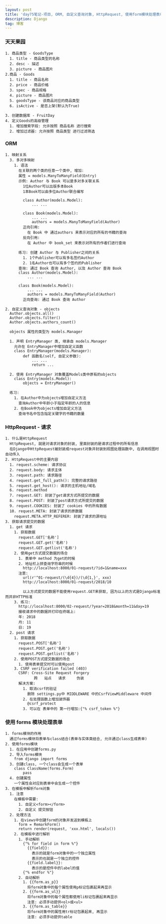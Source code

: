 ```yaml
---
layout: post
title: 'day75笔记-项目, ORM, 自定义查询对象, HttpRequest, 使用form模块处理表单'
description: Django
tag: 博客
---  
```

### 天天果园
    1. 商品类型 - GoodsType
      1. title - 商品类型的名称
      2. desc - 描述
      3. picture - 商品图片
    2.商品 - Goods
      1. title - 商品名称
      2. price - 商品价格
      3. spec - 商品规格
      4. picture - 商品图片
      5. goodsType - 该商品对应的商品类型
      6. isActive - 是否上架(默认为True)

    3. 创建数据库 - FruitDay
    4. 定义Goods的高级管理
      1. 增加搜索字段: 允许按照 商品名称 进行搜索
      2. 增加过滤器: 允许按照 商品类型 进行过滤筛选

### ORM
    1. 映射关系
      3. 多对多映射
        1. 语法
          在关联的两个类的任意一个类中, 增加:
          属性 = models.ManyToManyField(Entry)
          示例: Author 与 Book 可以是多对多关联关系
            1位Author可以出版多本Book
            1本Book可以由多位Author联合编写

            class Author(models.Model):
                ... ...

            class Book(models.Model):
                ... ...
                authors = models.ManyToManyField(Author)
            正向引用:
              在 Book 中 通过authors 来表示对应的所有的书籍的查询
            反向引用:
              在 Author 中 book_set 来表示对所有的作者们进行查询

          练习: 创建 Author 与 Publisher之间的关系
            1. 1个Publisher可以有多名签约Author
            2. 1名Author也可以有多个签约的Publisher
          查询: 通过 Book 查询 Author, 以及 Author 查询 Book
          class Author(models.Model):
              ... ...

          class Book(models.Model):
              ... ...
              authors = models.ManyToManyField(Author)
            正向查询: 通过 Book 查询 Author

    2. 自定义查询对象 - objects
      Author.objects.all()
      Author.objects.filter()
      Author.objects.authors_count()

      objects 属性的类型为 models.Manager

      1. 声明 EntryManager 类, 继承自 models.Manager
        允许在 EntryManager中增加自定义函数
        class EntryManager(models.Manager):
            def 函数名(self, 自定义参数):
                ... ...
                return ...

      2. 使用 EntryManager 对象覆盖Models类中原有的objects
        class Entry(models.Model):
            objects = EntryManager()

      练习:
        1. 在Author中为objects增加自定义方法
          查询Author中年龄小于指定年龄的人的信息
        2. 在Book中为objects增加自定义方法
          查询书名中包含指定关键字的书籍的数量

### HttpRequest - 请求
    1. 什么是HttpRequest
      HttpRequest, 就是对请求对象的封装, 里面封装的是请求过程中的所有信息
      在Django中HttpRequest被封装成request对象并封装到视图处理函数中, 在调用视图时自动传入
    2. HttpRequest中的主要内容
      1. request.scheme: 请求协议
      2. request.body: 请求主体
      3. request.path: 请求路径
      4. request.get_full_path(): 完整的请求路径
      5. request.get_host(): 请求的主机地址/域名
      6. request.method
      7. request.GET: 封装了get请求方式所提交的数据
      8. request.POST: 封装了post请求方式所提交的数据
      9. request.COOKIES: 封装了 cookies 中的所有数据
      10. request.META: 封装了请求的原数据
        request.META.HTTP_REFERER: 封装了请求的源地址
    3. 获取请求提交的数据
      1. get 请求
        1. 获取数据
          request.GET['名称']
          request.GET.get('名称')
          request.GET.getlist('名称')
        2. 使用get方式提交数据的场合
          1. 表单中 method 为get的时候
          2. 地址栏上拼查询字符串的时候
            http://localhost:8000/01-request/?id=1&name=xxx
          注意:
            url(r'^01-request/(\d{4})/(\d{1,}', xxx)
            http://localhost:8000/01-request/2018/10

            以上方式提交的数据不能使用request.GET来获取, 因为以上的方式是Django标准而并非HTTP标准
        3. 练习:
          http://localhost:8000/02-request/?year=2018&month=11&day=19
          接收请求中的数据并打印在终端上:
          年: 2018
          月: 11
          日: 19
      2. post 请求
        1. 获取数据
          request.POST['名称']
          request.POST.get('名称')
          request.POST.getlist('名称')
        2. 使用POST方式提交数据的场合
          1. 使用表单提交时可以使用post
        3. CSRF verification failed (403)
          CSRF: Cross-Site Request Forgery
                 跨   站点   请求     伪装
          解决方案:
            1. 取消csrf的验证
              删除 settings.py中 MIDDLEWARE 中的CsrfViewMiddleware 中间件
            2. 在处理函数上增加装饰器
              @csrf_protect
            3. 可以在 表单中的 第一行增加:{"% csrf_token %"}

### 使用 forms 模块处理表单
    1. forms模块的作用
      通过forms模块将表单与class结合(表单与实体类结合, 允许通过class生成表单)
    2. 使用forms模块
      1. 在应用中创建forms.py
      2. 导入forms模块
        from django import forms
      3. 创建class, 一个class会生成一个表单
        class ClassName(forms.Form)
            pass
      4. 创建属性
        一个属性会对应到表单中会生成一个控件
    3. 在模板中解析form对象
      1. 注意
        在模板中需要:
          1. 自定义<form></form>
          2. 自定义 提交按钮
      2. 处理方法
        1. 在views中创建form的对象并发送到模板上
          form = RemarkForm()
          return render(request, 'xxx.html', locals())
        2. 在模板中进行解析
          1. 手动解析
            {"% for field in form %"}
              {{field}}:
                表示的就是form对象中的一个独立属性
                表示的也就是一个独立的控件
              {{field.label}}:
                表示的是控件中的label的值
            {"% endfor %"}
          2. 自动解析
            1. {{form.as_p}}
              将form对象中的每个属性使用p标记包裹起来再显示
            2. {{form.as_ul}}
              将form对象中的每个属性都使用li标记包裹起来再显示
              注意: 必须手动提供<ol>或<ul>
            3. {{form.as_table}}
              将form对象中的属性用tr标记包裹起来, 再显示
              注意: 必须手动提供table
